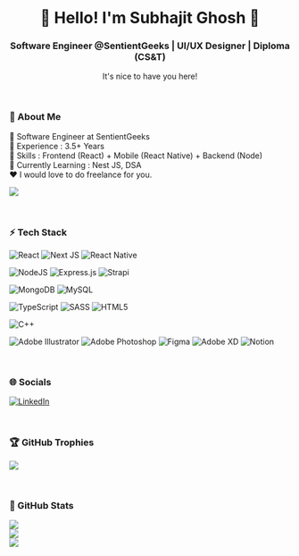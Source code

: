 <!-- About Me -->
<br />

<div align="center">
  <h1 align="center">💠 Hello! I'm Subhajit Ghosh 💠</h1>
  <h3 align="center">Software Engineer @SentientGeeks | UI/UX Designer | Diploma (CS&T)</h3>

  <p align="center">
    It's nice to have you here!
  </p>
</div>

<br />

### 💫 About Me

💠 Software Engineer at SentientGeeks <br>
🔬 Experience : 3.5+ Years <br>
💎 Skills : Frontend (React) + Mobile (React Native) + Backend (Node) <br>
🌱 Currently Learning : Nest JS, DSA <br>
❤️ I would love to do freelance for you.

[![](https://visitcount.itsvg.in/api?id=sgx4u&icon=3&color=6)](https://visitcount.itsvg.in)

<br />

### ⚡ Tech Stack

![React](https://img.shields.io/badge/react-%2320232a.svg?style=for-the-badge&logo=react&logoColor=%2361DAFB)
![Next JS](https://img.shields.io/badge/Next-black?style=for-the-badge&logo=next.js&logoColor=white)
![React Native](https://img.shields.io/badge/react_native-%2320232a.svg?style=for-the-badge&logo=react&logoColor=%2361DAFB)

![NodeJS](https://img.shields.io/badge/node.js-6DA55F?style=for-the-badge&logo=node.js&logoColor=white)
![Express.js](https://img.shields.io/badge/express.js-%23404d59.svg?style=for-the-badge&logo=express&logoColor=%2361DAFB)
![Strapi](https://img.shields.io/badge/strapi-%232E7EEA.svg?style=for-the-badge&logo=strapi&logoColor=white)

![MongoDB](https://img.shields.io/badge/MongoDB-%234ea94b.svg?style=for-the-badge&logo=mongodb&logoColor=white)
![MySQL](https://img.shields.io/badge/mysql-%2300f.svg?style=for-the-badge&logo=mysql&logoColor=white)

![TypeScript](https://img.shields.io/badge/typescript-%23007ACC.svg?style=for-the-badge&logo=typescript&logoColor=white)
![SASS](https://img.shields.io/badge/SASS-hotpink.svg?style=for-the-badge&logo=SASS&logoColor=white)
![HTML5](https://img.shields.io/badge/html5-%23E34F26.svg?style=for-the-badge&logo=html5&logoColor=white)

![C++](https://img.shields.io/badge/c++-%2300599C.svg?style=for-the-badge&logo=c%2B%2B&logoColor=white)

![Adobe Illustrator](https://img.shields.io/badge/adobeillustrator-%23FF9A00.svg?style=for-the-badge&logo=adobeillustrator&logoColor=white)
![Adobe Photoshop](https://img.shields.io/badge/adobephotoshop-%2331A8FF.svg?style=for-the-badge&logo=adobephotoshop&logoColor=white)
![Figma](https://img.shields.io/badge/figma-%23F24E1E.svg?style=for-the-badge&logo=figma&logoColor=white)
![Adobe XD](https://img.shields.io/badge/Adobe%20XD-470137?style=for-the-badge&logo=Adobe%20XD&logoColor=#FF61F6)
![Notion](https://img.shields.io/badge/Notion-%23000000.svg?style=for-the-badge&logo=notion&logoColor=white)

<!-- Social -->
<br />

### 🌐 Socials

[![LinkedIn](https://img.shields.io/badge/LinkedIn-%230077B5.svg?logo=linkedin&logoColor=white)](https://linkedin.com/in/sgx4u)

<!-- Stats -->
<br />

### 🏆 GitHub Trophies

[![](https://github-trophies.vercel.app/?username=sgx4u)](https://github-trophies.vercel.app/?username=sgx4u)

<br />

### 💎 GitHub Stats

![](https://github-readme-stats.vercel.app/api?username=sgx4u&theme=buefy&hide_border=false&include_all_commits=false&count_private=false) <br/>
![](https://github-readme-streak-stats.herokuapp.com/?user=sgx4u&theme=buefy&hide_border=false) <br/>
![](https://github-readme-stats.vercel.app/api/top-langs/?username=sgx4u&theme=buefy&hide_border=false&include_all_commits=false&count_private=false&layout=compact)

<br />

